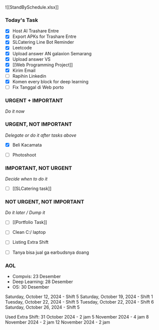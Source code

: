 []()![[StandBySchedule.xlsx]]
### Today's Task
- [x] Host AI Trashare Entre
- [x] Export APKs for Trashare Entre
- [x] SLCatering Line Bot Reminder
- [x] Leetcode
- [x] Upload answer AN galaxion Semarang
- [x] Upload answer VS
- [x] [[Web Programming Project]]
- [x] Kirim Email
- [ ] Rapihin Linkedin
- [x] Komen every block for deep learning
- [ ] Fix Tanggal di Web porto

### URGENT + IMPORTANT
*Do it now*

### URGENT, NOT IMPORTANT
*Delegate or do it after tasks above*
- [x] Beli Kacamata
- [ ] Photoshoot


### IMPORTANT, NOT URGENT
*Decide when to do it*
- [ ] [[SLCatering task]]

### NOT URGENT, NOT IMPORTANT
*Do it later / Dump it*
- [ ] [[Portfolio Task]]
- [ ] Clean C:/ laptop
- [ ] Listing Extra Shift
- [ ] Tanya bisa jual ga earbudsnya doang


### AOL
- Compvis: 23 Desember
- Deep Learning: 28 Desember
- OS: 30 Desember


Saturday, October 12, 2024 - Shift 5
Saturday, October 19, 2024 - Shift 1  
Tuesday, October 22, 2024 - Shift 5
Tuesday, October 22, 2024 - Shift 6
Saturday, October 26, 2024 - Shift 5

Used Extra Shift:
31 October 2024 - 2 jam
5 November 2024 - 4 jam
8 November 2024 - 2 jam
12 November 2024 - 2 jam
